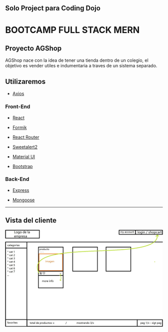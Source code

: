 ## Solo Project para Coding Dojo 

# BOOTCAMP FULL STACK MERN

## Proyecto AGShop

AGShop nace con la idea de tener una tienda dentro de un colegio,
el objetivo es vender utiles e indumentaria a traves de un sistema separado.

## Utilizaremos

- [Axios](https://axios-http.com/docs/intro)

### Front-End
- [React](https://es.reactjs.org/)


- [Formik](https://formik.org/)

- [React Router](https://reactrouter.com/en/main)

- [Sweetalert2](https://sweetalert2.github.io/)

- [Material UI](https://mui.com/material-ui/getting-started/overview/)

- [Bootstrap](https://react-bootstrap.github.io/)

### Back-End

- [Express](https://expressjs.com/es/)

- [Mongoose](https://mongoosejs.com/)




--------------------------------------------------------------------------------------------------------

## Vista del cliente
![Imagen Vista Cliente](https://github.com/DaniPoka/BID-Solo-Project/blob/main/VistaClienteLogueado.jpg)
